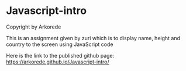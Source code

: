 # Javascript-intro

Copyright by Arkorede

This is an assignment given by zuri which is to display name, height and country to the screen using JavaScript code

Here is the link to the published github page: https://arkorede.github.io/Javascript-intro/
